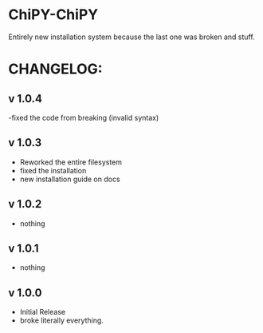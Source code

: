 # ChiPY-ChiPY
Entirely new installation system because the last one was broken and stuff.

# CHANGELOG:

v 1.0.4
------

-fixed the code from breaking (invalid syntax)

v 1.0.3
-------

- Reworked the entire filesystem
- fixed the installation
- new installation guide on docs

v 1.0.2
-------

- nothing

v 1.0.1
-------

- nothing

v 1.0.0
-------

- Initial Release
- broke literally everything.